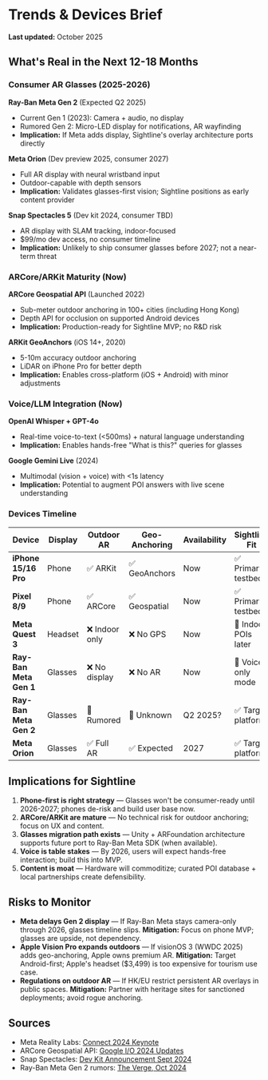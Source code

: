 # Trends & Devices Brief

**Last updated:** October 2025

## What's Real in the Next 12-18 Months

### Consumer AR Glasses (2025-2026)

**Ray-Ban Meta Gen 2** (Expected Q2 2025)
- Current Gen 1 (2023): Camera + audio, no display
- Rumored Gen 2: Micro-LED display for notifications, AR wayfinding
- **Implication:** If Meta adds display, Sightline's overlay architecture ports directly

**Meta Orion** (Dev preview 2025, consumer 2027)
- Full AR display with neural wristband input
- Outdoor-capable with depth sensors
- **Implication:** Validates glasses-first vision; Sightline positions as early content provider

**Snap Spectacles 5** (Dev kit 2024, consumer TBD)
- AR display with SLAM tracking, indoor-focused
- $99/mo dev access, no consumer timeline
- **Implication:** Unlikely to ship consumer glasses before 2027; not a near-term threat

### ARCore/ARKit Maturity (Now)

**ARCore Geospatial API** (Launched 2022)
- Sub-meter outdoor anchoring in 100+ cities (including Hong Kong)
- Depth API for occlusion on supported Android devices
- **Implication:** Production-ready for Sightline MVP; no R&D risk

**ARKit GeoAnchors** (iOS 14+, 2020)
- 5-10m accuracy outdoor anchoring
- LiDAR on iPhone Pro for better depth
- **Implication:** Enables cross-platform (iOS + Android) with minor adjustments

### Voice/LLM Integration (Now)

**OpenAI Whisper + GPT-4o**
- Real-time voice-to-text (<500ms) + natural language understanding
- **Implication:** Enables hands-free "What is this?" queries for glasses

**Google Gemini Live** (2024)
- Multimodal (vision + voice) with <1s latency
- **Implication:** Potential to augment POI answers with live scene understanding

### Devices Timeline

| Device | Display | Outdoor AR | Geo-Anchoring | Availability | Sightline Fit |
|--------|---------|-----------|---------------|--------------|---------------|
| **iPhone 15/16 Pro** | Phone | ✅ ARKit | ✅ GeoAnchors | Now | ✅ Primary testbed |
| **Pixel 8/9** | Phone | ✅ ARCore | ✅ Geospatial | Now | ✅ Primary testbed |
| **Meta Quest 3** | Headset | ❌ Indoor only | ❌ No GPS | Now | 🔶 Indoor POIs later |
| **Ray-Ban Meta Gen 1** | Glasses | ❌ No display | ❌ No AR | Now | 🔶 Voice-only mode |
| **Ray-Ban Meta Gen 2** | Glasses | 🔶 Rumored | 🔶 Unknown | Q2 2025? | ✅ Target platform |
| **Meta Orion** | Glasses | ✅ Full AR | ✅ Expected | 2027 | ✅ Target platform |

## Implications for Sightline

1. **Phone-first is right strategy** — Glasses won't be consumer-ready until 2026-2027; phones de-risk and build user base now.
2. **ARCore/ARKit are mature** — No technical risk for outdoor anchoring; focus on UX and content.
3. **Glasses migration path exists** — Unity + ARFoundation architecture supports future port to Ray-Ban Meta SDK (when available).
4. **Voice is table stakes** — By 2026, users will expect hands-free interaction; build this into MVP.
5. **Content is moat** — Hardware will commoditize; curated POI database + local partnerships create defensibility.

## Risks to Monitor

- **Meta delays Gen 2 display** — If Ray-Ban Meta stays camera-only through 2026, glasses timeline slips. **Mitigation:** Focus on phone MVP; glasses are upside, not dependency.
- **Apple Vision Pro expands outdoors** — If visionOS 3 (WWDC 2025) adds geo-anchoring, Apple owns premium AR. **Mitigation:** Target Android-first; Apple's headset ($3,499) is too expensive for tourism use case.
- **Regulations on outdoor AR** — If HK/EU restrict persistent AR overlays in public spaces. **Mitigation:** Partner with heritage sites for sanctioned deployments; avoid rogue anchoring.

## Sources

- Meta Reality Labs: [Connect 2024 Keynote](https://about.meta.com/realitylabs/)
- ARCore Geospatial API: [Google I/O 2024 Updates](https://developers.google.com/ar)
- Snap Spectacles: [Dev Kit Announcement Sept 2024](https://www.spectacles.com)
- Ray-Ban Meta Gen 2 rumors: [The Verge, Oct 2024](https://www.theverge.com/meta-smart-glasses)

